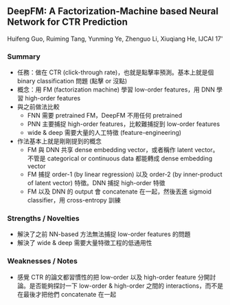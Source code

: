 ## DeepFM: A Factorization-Machine based Neural Network for CTR Prediction

Huifeng Guo, Ruiming Tang, Yunming Ye, Zhenguo Li, Xiuqiang He, IJCAI 17'

### Summary
- 任務：做在 CTR (click-through rate)，也就是點擊率預測。基本上就是個 binary classification 問題 (點擊 or 沒點)
- 概念：用 FM (factorization machine) 學習 low-order features，用 DNN 學習 high-order features
- 與之前做法比較
  - FNN 需要 pretrained FM，DeepFM 不用任何 pretrained
  - PNN 主要捕捉 high-order features，比較難捕捉到 low-order features
  - wide & deep 需要大量的人工特徵 (feature-engineering)
- 作法基本上就是剛剛提到的概念
  - FM 與 DNN 共享 dense embedding vector，或者稱作 latent vector。不管是 categorical or continuous data 都能轉成 dense embedding vector
  - FM 捕捉 order-1 (by linear regression) 以及 order-2 (by inner-product of latent vector) 特徵。DNN 捕捉 high-order 特徵
  - FM 以及 DNN 的 output 會 concatenate 在一起，然後丟進 sigmoid classifier，用 cross-entropy 訓練

### Strengths / Novelties
- 解決了之前 NN-based 方法無法捕捉 low-order features 的問題
- 解決了 wide & deep 需要大量特徵工程的低通用性

### Weaknesses / Notes
- 感覺 CTR 的論文都習慣性的把 low-order 以及 high-order feature 分開討論。是否能夠探討一下 low-order & high-order 之間的 interactions，而不是在最後才把他們 concatenate 在一起
